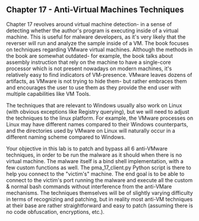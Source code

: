 ## Chapter 17 - Anti-Virtual Machines Techniques

Chapter 17 revolves around virtual machine detection- in a sense of detecting whether the author's program is executing inside of a virtual machine. This is useful for malware developers, as it's very likely that the reverser will run and analyze the sample inside of a VM. The book focuses on techniques regarding VMware virtual machines.
Although the methods in the book are somewhat outdated- for example, the book talks about assembly instruction that rely on the machine to have a single-core processor which is not present nowadays on modern machines, it's relatively easy to find indicators of VM-presence. VMware leaves dozens of artifacts, as VMware is not trying to hide them- but rather embraces them and encourages the user to use them as they provide the end user with multiple capabilities like VM Tools.

The techniques that are relevant to Windows usually also work on Linux (with obvious exceptions like Registry querying), but we will need to adjust the techniques to the linux platform. For example, the VMware processes on Linux may have different names compared to their Windows counterparts, and the directories used by VMware on Linux will naturally occur in a different naming scheme compared to Windows.

Your objective in this lab is to patch and bypass all 6 anti-VMware techniques, in order to be run the malware as it should when there is no virtual machine. The malware itself is a bind shell implementation, with a few custom functions as well. The pma_17_client.py Python script is there to help you connect to the "victim's" machine. The end goal is to be able to connect to the victim's port running the malware and execute all the custom & normal bash commands without interference from the anti-VMare mechanisms. The techniques themselves will be of slightly varying difficulty in terms of recognizing and patching, but in reality most anti-VM techniques at their base are rather straightforward and easy to patch (assuming there is no code obfuscation, encryptions, etc.).